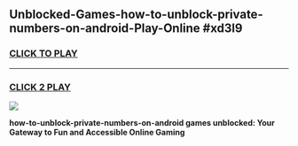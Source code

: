 
## Unblocked-Games-how-to-unblock-private-numbers-on-android-Play-Online #xd3l9
<h3>
<a href="https://news.freeplayer.one?title=how-to-unblock-private-numbers-on-android&ref=3">CLICK TO PLAY</a></h3>
<hr>

<h3>
<a href="https://news.freeplayer.one?title=how-to-unblock-private-numbers-on-android&ref=3">CLICK 2 PLAY</a>
  
</h3>

<a href="https://news.freeplayer.one?title=how-to-unblock-private-numbers-on-android&ref=3"><img src="https://clearcache.store/games.png"></a>


**how-to-unblock-private-numbers-on-android games unblocked: Your Gateway to Fun and Accessible Online Gaming**
